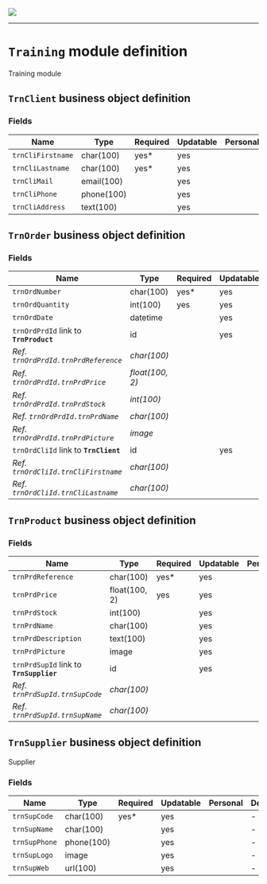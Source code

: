 <!--
 ___ _            _ _    _ _    __
/ __(_)_ __  _ __| (_)__(_) |_ /_/
\__ \ | '  \| '_ \ | / _| |  _/ -_)
|___/_|_|_|_| .__/_|_\__|_|\__\___|
            |_| 
-->
![](https://platform.simplicite.io/logos/standard/logo250.png)
* * *

`Training` module definition
============================

Training module

`TrnClient` business object definition
--------------------------------------



### Fields

| Name                                                         | Type                                     | Required | Updatable | Personal | Description                                                                      |
|--------------------------------------------------------------|------------------------------------------|----------|-----------|----------|----------------------------------------------------------------------------------|
| `trnCliFirstname`                                            | char(100)                                | yes*     | yes       |          | -                                                                                |
| `trnCliLastname`                                             | char(100)                                | yes*     | yes       |          | -                                                                                |
| `trnCliMail`                                                 | email(100)                               |          | yes       |          | -                                                                                |
| `trnCliPhone`                                                | phone(100)                               |          | yes       |          | -                                                                                |
| `trnCliAddress`                                              | text(100)                                |          | yes       |          | -                                                                                |

`TrnOrder` business object definition
-------------------------------------



### Fields

| Name                                                         | Type                                     | Required | Updatable | Personal | Description                                                                      |
|--------------------------------------------------------------|------------------------------------------|----------|-----------|----------|----------------------------------------------------------------------------------|
| `trnOrdNumber`                                               | char(100)                                | yes*     | yes       |          | -                                                                                |
| `trnOrdQuantity`                                             | int(100)                                 | yes      | yes       |          | -                                                                                |
| `trnOrdDate`                                                 | datetime                                 |          | yes       |          | -                                                                                |
| `trnOrdPrdId` link to **`TrnProduct`**                       | id                                       |          | yes       |          | -                                                                                |
| _Ref. `trnOrdPrdId.trnPrdReference`_                         | _char(100)_                              |          |           |          | -                                                                                |
| _Ref. `trnOrdPrdId.trnPrdPrice`_                             | _float(100, 2)_                          |          |           |          | -                                                                                |
| _Ref. `trnOrdPrdId.trnPrdStock`_                             | _int(100)_                               |          |           |          | -                                                                                |
| _Ref. `trnOrdPrdId.trnPrdName`_                              | _char(100)_                              |          |           |          | -                                                                                |
| _Ref. `trnOrdPrdId.trnPrdPicture`_                           | _image_                                  |          |           |          | -                                                                                |
| `trnOrdCliId` link to **`TrnClient`**                        | id                                       |          | yes       |          | -                                                                                |
| _Ref. `trnOrdCliId.trnCliFirstname`_                         | _char(100)_                              |          |           |          | -                                                                                |
| _Ref. `trnOrdCliId.trnCliLastname`_                          | _char(100)_                              |          |           |          | -                                                                                |

`TrnProduct` business object definition
---------------------------------------



### Fields

| Name                                                         | Type                                     | Required | Updatable | Personal | Description                                                                      |
|--------------------------------------------------------------|------------------------------------------|----------|-----------|----------|----------------------------------------------------------------------------------|
| `trnPrdReference`                                            | char(100)                                | yes*     | yes       |          | -                                                                                |
| `trnPrdPrice`                                                | float(100, 2)                            | yes      | yes       |          | -                                                                                |
| `trnPrdStock`                                                | int(100)                                 |          | yes       |          | -                                                                                |
| `trnPrdName`                                                 | char(100)                                |          | yes       |          | -                                                                                |
| `trnPrdDescription`                                          | text(100)                                |          | yes       |          | -                                                                                |
| `trnPrdPicture`                                              | image                                    |          | yes       |          | -                                                                                |
| `trnPrdSupId` link to **`TrnSupplier`**                      | id                                       |          | yes       |          | -                                                                                |
| _Ref. `trnPrdSupId.trnSupCode`_                              | _char(100)_                              |          |           |          | -                                                                                |
| _Ref. `trnPrdSupId.trnSupName`_                              | _char(100)_                              |          |           |          | -                                                                                |

`TrnSupplier` business object definition
----------------------------------------

Supplier

### Fields

| Name                                                         | Type                                     | Required | Updatable | Personal | Description                                                                      |
|--------------------------------------------------------------|------------------------------------------|----------|-----------|----------|----------------------------------------------------------------------------------|
| `trnSupCode`                                                 | char(100)                                | yes*     | yes       |          | -                                                                                |
| `trnSupName`                                                 | char(100)                                |          | yes       |          | -                                                                                |
| `trnSupPhone`                                                | phone(100)                               |          | yes       |          | -                                                                                |
| `trnSupLogo`                                                 | image                                    |          | yes       |          | -                                                                                |
| `trnSupWeb`                                                  | url(100)                                 |          | yes       |          | -                                                                                |

